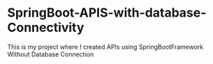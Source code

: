 # SpringBoot-APIS-with-database-Connectivity
This is my project where I created APIs using SpringBootFramework Without Database Connection
